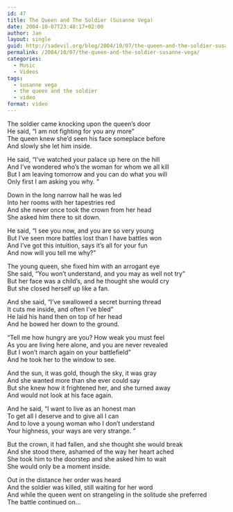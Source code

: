 ```yaml
---
id: 47
title: The Queen and The Soldier (Susanne Vega)
date: 2004-10-07T23:48:17+02:00
author: Jan
layout: single
guid: http://sadevil.org/blog/2004/10/07/the-queen-and-the-soldier-susanne-vega/
permalink: /2004/10/07/the-queen-and-the-soldier-susanne-vega/
categories:
  - Music
  - Videos
tags:
  - susanne vega
  - the queen and the soldier
  - video
format: video
---
```

<center>
</center>

<!--more-->

The soldier came knocking upon the queen&#8217;s door  
He said, &#8220;I am not fighting for you any more&#8221;  
The queen knew she&#8217;d seen his face someplace before  
And slowly she let him inside.

He said, &#8220;I&#8217;ve watched your palace up here on the hill  
And I&#8217;ve wondered who&#8217;s the woman for whom we all kill  
But I am leaving tomorrow and you can do what you will  
Only first I am asking you why. &#8221;

Down in the long narrow hall he was led  
Into her rooms with her tapestries red  
And she never once took the crown from her head  
She asked him there to sit down.

He said, &#8220;I see you now, and you are so very young  
But I&#8217;ve seen more battles lost than I have battles won  
And I&#8217;ve got this intuition, says it&#8217;s all for your fun  
And now will you tell me why?&#8221;

The young queen, she fixed him with an arrogant eye  
She said, &#8220;You won&#8217;t understand, and you may as well not try&#8221;  
But her face was a child&#8217;s, and he thought she would cry  
But she closed herself up like a fan.

And she said, &#8220;I&#8217;ve swallowed a secret burning thread  
It cuts me inside, and often I&#8217;ve bled&#8221;  
He laid his hand then on top of her head  
And he bowed her down to the ground.

&#8220;Tell me how hungry are you? How weak you must feel  
As you are living here alone, and you are never revealed  
But I won&#8217;t march again on your battlefield&#8221;  
And he took her to the window to see.

And the sun, it was gold, though the sky, it was gray  
And she wanted more than she ever could say  
But she knew how it frightened her, and she turned away  
And would not look at his face again.

And he said, &#8220;I want to live as an honest man  
To get all I deserve and to give all I can  
And to love a young woman who I don&#8217;t understand  
Your highness, your ways are very strange. &#8221;

But the crown, it had fallen, and she thought she would break  
And she stood there, ashamed of the way her heart ached  
She took him to the doorstep and she asked him to wait  
She would only be a moment inside.

Out in the distance her order was heard  
And the soldier was killed, still waiting for her word  
And while the queen went on strangeling in the solitude she preferred  
The battle continued on&#8230;